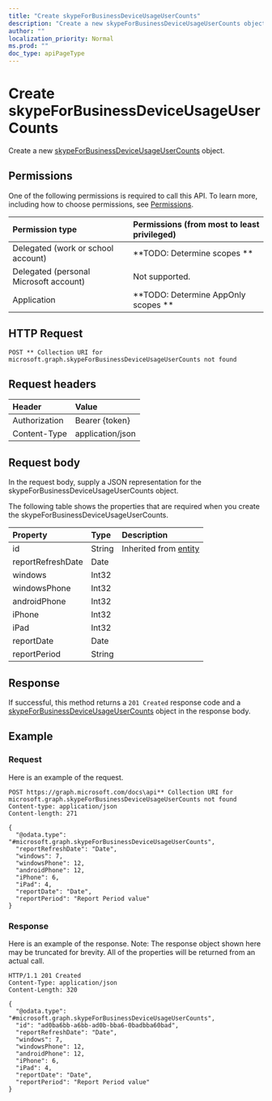 ```yaml
---
title: "Create skypeForBusinessDeviceUsageUserCounts"
description: "Create a new skypeForBusinessDeviceUsageUserCounts object."
author: ""
localization_priority: Normal
ms.prod: ""
doc_type: apiPageType
---
```


# Create skypeForBusinessDeviceUsageUserCounts

Create a new [skypeForBusinessDeviceUsageUserCounts](../resources/skypeforbusinessdeviceusageusercounts.md) object.

## Permissions
One of the following permissions is required to call this API. To learn more, including how to choose permissions, see [Permissions](/concepts/permissions-reference.md).

|Permission type|Permissions (from most to least privileged)|
|:---|:---|
|Delegated (work or school account)|**TODO: Determine scopes **|
|Delegated (personal Microsoft account)|Not supported.|
|Application|**TODO: Determine AppOnly scopes **|

## HTTP Request
<!-- {
  "blockType": "ignored"
}
-->
``` http
POST ** Collection URI for microsoft.graph.skypeForBusinessDeviceUsageUserCounts not found
```

## Request headers
|Header|Value|
|:---|:---|
|Authorization|Bearer {token}|
|Content-Type|application/json|

## Request body
In the request body, supply a JSON representation for the skypeForBusinessDeviceUsageUserCounts object.

The following table shows the properties that are required when you create the skypeForBusinessDeviceUsageUserCounts.

|Property|Type|Description|
|:---|:---|:---|
|id|String| Inherited from [entity](../resources/entity.md)|
|reportRefreshDate|Date||
|windows|Int32||
|windowsPhone|Int32||
|androidPhone|Int32||
|iPhone|Int32||
|iPad|Int32||
|reportDate|Date||
|reportPeriod|String||



## Response
If successful, this method returns a `201 Created` response code and a [skypeForBusinessDeviceUsageUserCounts](../resources/skypeforbusinessdeviceusageusercounts.md) object in the response body.

## Example

### Request
Here is an example of the request.
<!-- {
  "blockType": "request",
  "name": "create_skypeforbusinessdeviceusageusercounts_from_"
}
-->
``` http
POST https://graph.microsoft.com/docs\api** Collection URI for microsoft.graph.skypeForBusinessDeviceUsageUserCounts not found
Content-type: application/json
Content-length: 271

{
  "@odata.type": "#microsoft.graph.skypeForBusinessDeviceUsageUserCounts",
  "reportRefreshDate": "Date",
  "windows": 7,
  "windowsPhone": 12,
  "androidPhone": 12,
  "iPhone": 6,
  "iPad": 4,
  "reportDate": "Date",
  "reportPeriod": "Report Period value"
}
```

### Response
Here is an example of the response. Note: The response object shown here may be truncated for brevity. All of the properties will be returned from an actual call.
<!-- {
  "blockType": "response",
  "truncated": true,
  "@odata.type": "microsoft.graph.skypeforbusinessdeviceusageusercounts"
}
-->
``` http
HTTP/1.1 201 Created
Content-Type: application/json
Content-Length: 320

{
  "@odata.type": "#microsoft.graph.skypeForBusinessDeviceUsageUserCounts",
  "id": "ad0ba6bb-a6bb-ad0b-bba6-0badbba60bad",
  "reportRefreshDate": "Date",
  "windows": 7,
  "windowsPhone": 12,
  "androidPhone": 12,
  "iPhone": 6,
  "iPad": 4,
  "reportDate": "Date",
  "reportPeriod": "Report Period value"
}
```

